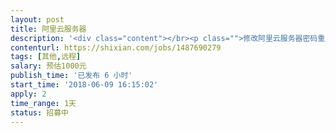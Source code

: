 ```yaml
---                
layout: post       
title: 阿里云服务器           
description: '<div class="content"></br><p class="">修改阿里云服务器密码重启服务器后，连接不上数据库，要求远程修复该问题，数据库里有数据，修复时不要清空。(PS:由于项目金额无法设置低，实际价格预算并没那么高)</br><br/>错误</p></br><p class="">#:/etc/apache-tomcat-8.5.30/bin# service mysql start</br><br/>Job for mysql.service failed because the control process exited with error code. See "systemctl status mysql.service" and "journalctl -xe" for details.</p></br><p class="">#:/etc/apache-tomcat-8.5.30/bin# journalctl -xe</br><br/>Jun 09 15:51:43 iZm5ed93bdor6fza6dcyk7Z systemd[1]: Starting MySQL Community Server...</br><br/>-- Subject: Unit mysql.service has begun start-up</br><br/>-- Defined-By: systemd</br><br/>-- Support: <a href="http://lists.freedesktop.org/mailman/listinfo/systemd-devel" rel="nofollow" target="_blank">http://lists.freedesktop.org/mailman/listinfo/systemd-devel</a></br><br/>--</br><br/>-- Unit mysql.service has begun starting up.</br><br/>Jun 09 15:51:43 iZm5ed93bdor6fza6dcyk7Z mysql-systemd-start[29032]: MySQL system database not found</br><br/>Jun 09 15:51:43 iZm5ed93bdor6fza6dcyk7Z systemd[1]: mysql.service: Control process exited, code=exit</br><br/>Jun 09 15:51:43 iZm5ed93bdor6fza6dcyk7Z systemd[1]: Failed to start MySQL Community Server.</br><br/>-- Subject: Unit mysql.service has failed</p></br></div>'     
contenturl: https://shixian.com/jobs/1487690279      
tags: [其他,远程]            
salary: 预估1000元          
publish_time: '已发布 6 小时'         
start_time: '2018-06-09 16:15:02'           
apply: 2                   
time_range: 1天              
status: 招募中                  
---                 
```

